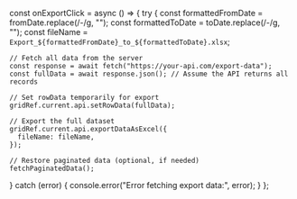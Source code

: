 const onExportClick = async () => {
  try {
    const formattedFromDate = fromDate.replace(/-/g, "");
    const formattedToDate = toDate.replace(/-/g, "");
    const fileName = `Export_${formattedFromDate}_to_${formattedToDate}.xlsx`;

    // Fetch all data from the server
    const response = await fetch("https://your-api.com/export-data");
    const fullData = await response.json(); // Assume the API returns all records

    // Set rowData temporarily for export
    gridRef.current.api.setRowData(fullData);

    // Export the full dataset
    gridRef.current.api.exportDataAsExcel({
      fileName: fileName,
    });

    // Restore paginated data (optional, if needed)
    fetchPaginatedData(); 
  } catch (error) {
    console.error("Error fetching export data:", error);
  }
};
